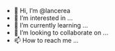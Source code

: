 - 👋 Hi, I’m @lancerea
- 👀 I’m interested in ...
- 🌱 I’m currently learning ...
- 💞️ I’m looking to collaborate on ...
- 📫 How to reach me ...

<!---
lancerea/lancerea is a ✨ special ✨ repository because its `README.md` (this file) appears on your GitHub profile.
You can click the Preview link to take a look at your changes.
--->
